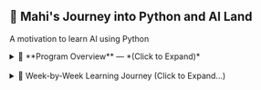 ## 🐍 **Mahi's** Journey into Python and AI Land  

A motivation to learn AI using Python

<details>
<summary>📜 **Program Overview** — *(Click to Expand)*</summary>
<br/>

| Month | Week | Topic | Math Skills Introduced | Status | Completion Month |
|-------|------|-------|------------------------|--------|------------------|
| **1 – Python Foundations**  | Week 1 | Python basics | None (focus on syntax & logic) | ✅ Done| July 2025 |
|       | Week 2 | NumPy, Pandas, Seaborn | Mean, median, variance, standard deviation | ✅ Done | Aug 2025 |
| **2 – Data Analysis & Visualization**| Week 3 | Intro to ML workflow | Basic probability, correlation & covariance | ✅ Done | Oct 2025 |
|       | Week 4 | Advanced Pandas & Viz | Grouped statistics, weighted averages | 📅 To Do |  |
| **3 – ML Foundations**  | Week 5 | Classification deep dive | Logistic function, odds, log-odds | 📅 To Do |  |
|       | Week 6 | Regression deep dive | Linear equations, least squares, RMSE formula | 📅 To Do |  |
|       | Week 7 | Model selection & validation | Bias-variance tradeoff, cross-validation math | 📅 To Do |  |
|       | Week 8 | Mini capstone | Consolidation of above | 📅 To Do |  |
| **4 – Deep Learning Foundations**  | Week 9 | Neural networks basics | Derivatives, chain rule, gradient descent math | 📅 To Do |  |
|       | Week 10 | PyTorch basics | Matrix multiplication, dot products | 📅 To Do |  |
|       | Week 11 | CNNs | Convolution operation math | 📅 To Do |  |
|       | Week 12 | Mini capstone | Consolidation of above | 📅 To Do |  |
| **5 – Applied AI**  | Week 13 | NLP | Probability distributions, cosine similarity | 📅 To Do |  |
|       | Week 14 | Computer vision | Image filter kernels, normalization | 📅 To Do |  |
|       | Week 15 | Time series | Seasonal decomposition, autocorrelation | 📅 To Do |  |
|       | Week 16 | Mini capstone | Consolidation of above | 📅 To Do |  |
| **6 – Deployment & Final Capstone**| Week 17 | Deployment basics | None new | 📅 To Do |  |
|       | Week 18 | MLOps | None new | 📅 To Do |  |
|       | Week 19–20 | Final capstone | Apply all math learned | 📅 To Do |  |

🔄 In Progress
</details>
</br>

<details>
<summary>📅 Week-by-Week Learning Journey (Click to Expand...)</summary>
<br/>

-~~~~~~~~~~~~~~~~~~~~~~~~~~~~~~~~~~~~~~~~~~~~~~~~~~~~~~~~~~~~~~~~~~~~~~~~~~~~~~~~~~
> - **Tools Setup -->**: [▶️ Tools-setup](docs/misc/tools-setup.md)
> - **Cheat Sheet -->**: [▶️ Cheat-sheet](docs/misc/cheat-sheets.md)
------------------------------------------------------------------------------------


<details>
<summary>📘 Week 1: Python Basics</summary>
<br/>

- **Status**: ✅ Completed
- **Topics Covered**: 
  - Python syntax
  - variables
  - functions
  - I/O   
- **Days Spent**: 3  
- **Time Frame**: July 2025
- **Week1 Content -->**: [▶️ Week1](docs/curriculum/1.week1.md)

</details>
------------------------------------------------------------------------------------------------------------
<details>
<summary>📗 Week 2: NumPy, Pandas, Data Viz</summary>
<br/>

- **Status**: ✅ Completed  
- **Topics Covered**: 
	- NumPy arrays
	- Pandas DataFrames
	- Matplotlib
	- Seaborn  
- **Days Spent**: 4  
- **Time Frame**: Aug 2025
- **Week2 Content -->**: [▶️ Week2](docs/curriculum/2.week2.md)

</details>
------------------------------------------------------------------------------------------------------------
<details>
<summary>📙 Week 3: Introduction to Machine Learning workflow  </summary>
<br/>

- **Status**: ✅ Completed  
- **Topics Planned**: 
	- Data preprocessing 
	- Scikit-learn intro using the Iris dataset
	- K-Nearest Neighbors (KNN), train/test split, evaluation metrics (accuracy, classification report, confusion matrix), and cross-validation.
- **Days Spent**: 10  
- **Time Frame**: Sep & Oct 2025 
- **Week3 Content -->**: [▶️ Week3](docs/curriculum/3.week3.md)

</details>
------------------------------------------------------------------------------------------------------------
<details>
<summary>📙 Week 4: Coming Soon</summary>
<br/>
- **Status**: 🚧 InProgress 
<br/>

- **Topics Planned**: Data preprocessing, Scikit-learn intro  
- **Status**: 🔜 Planned  
- **Time Frame**: TBD  

</details>
</details>